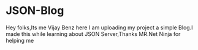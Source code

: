 # JSON-Blog
Hey folks,Its me Vijay Benz here I am uploading my project a simple Blog.I made this while learning about JSON Server,Thanks MR.Net Ninja for helping me
